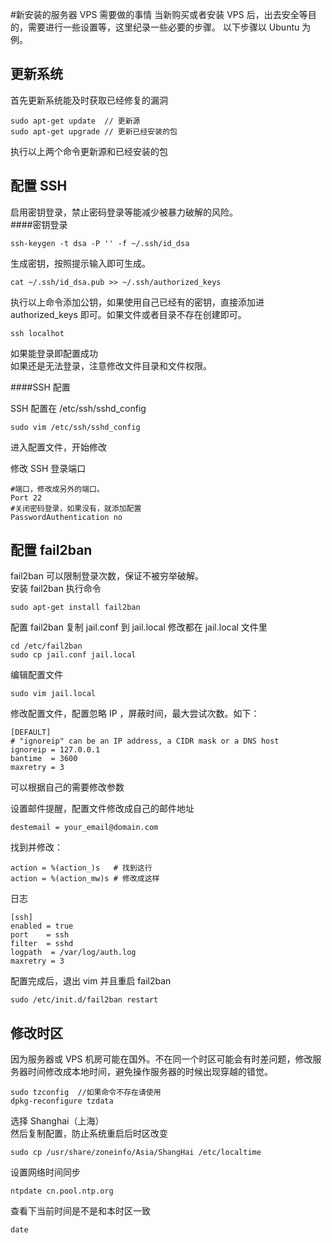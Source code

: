 #新安装的服务器 VPS 需要做的事情
当新购买或者安装 VPS 后，出去安全等目的，需要进行一些设置等，这里纪录一些必要的步骤。
以下步骤以 Ubuntu 为例。

更新系统
----
首先更新系统能及时获取已经修复的漏洞  

```
sudo apt-get update  // 更新源
sudo apt-get upgrade // 更新已经安装的包
```

执行以上两个命令更新源和已经安装的包  

配置 SSH
-----
启用密钥登录，禁止密码登录等能减少被暴力破解的风险。  
####密钥登录

```
ssh-keygen -t dsa -P '' -f ~/.ssh/id_dsa
```

生成密钥，按照提示输入即可生成。


```
cat ~/.ssh/id_dsa.pub >> ~/.ssh/authorized_keys
```

执行以上命令添加公钥，如果使用自己已经有的密钥，直接添加进 authorized_keys 即可。如果文件或者目录不存在创建即可。

```
ssh localhot
```
如果能登录即配置成功  
如果还是无法登录，注意修改文件目录和文件权限。

####SSH 配置

SSH 配置在 /etc/ssh/sshd_config  

```
sudo vim /etc/ssh/sshd_config
```
进入配置文件，开始修改  

修改 SSH 登录端口

```
#端口，修改成另外的端口。
Port 22
#关闭密码登录，如果没有，就添加配置
PasswordAuthentication no  
```

配置 fail2ban
----

fail2ban 可以限制登录次数，保证不被穷举破解。  
安装 fail2ban 执行命令

```
sudo apt-get install fail2ban
```

配置 fail2ban 复制 jail.conf 到 jail.local 修改都在 jail.local 文件里

```
cd /etc/fail2ban
sudo cp jail.conf jail.local
```

编辑配置文件

```
sudo vim jail.local
```

修改配置文件，配置忽略 IP ，屏蔽时间，最大尝试次数。如下：

```
[DEFAULT]
# "ignoreip" can be an IP address, a CIDR mask or a DNS host
ignoreip = 127.0.0.1
bantime  = 3600
maxretry = 3
```
可以根据自己的需要修改参数  

设置邮件提醒，配置文件修改成自己的邮件地址  

```
destemail = your_email@domain.com
```

找到并修改：

```
action = %(action_)s   # 找到这行
action = %(action_mw)s # 修改成这样
```

日志

```
[ssh]
enabled = true
port    = ssh
filter  = sshd
logpath  = /var/log/auth.log
maxretry = 3
```

配置完成后，退出 vim 并且重启 fail2ban

```
sudo /etc/init.d/fail2ban restart
```

修改时区
----
因为服务器或 VPS 机房可能在国外。不在同一个时区可能会有时差问题，修改服务器时间修改成本地时间，避免操作服务器的时候出现穿越的错觉。  

```
sudo tzconfig  //如果命令不存在请使用
dpkg-reconfigure tzdata  
```
选择 Shanghai（上海）  
然后复制配置，防止系统重启后时区改变  

```
sudo cp /usr/share/zoneinfo/Asia/ShangHai /etc/localtime
```

设置网络时间同步

```
ntpdate cn.pool.ntp.org
```
查看下当前时间是不是和本时区一致  

```
date
```
